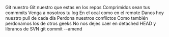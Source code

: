 Git nuestro
Git nuestro que estas en los repos
Comprimidos sean tus commmits
Venga a nosotros tu log
En el ocal como en el remote
Danos hoy nuestro pull de cada día
Perdona nuestros conflictos
Como también perdonamos los de otros geeks
No nos dejes caer en detached HEAD
y líbranos de SVN
git commit --amend
